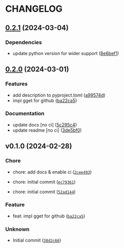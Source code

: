 # CHANGELOG



## [0.2.1](https://github.com/01Joseph-Hwang10/git-remote-get/compare/git-remote-get-v0.2.0...git-remote-get-v0.2.1) (2024-03-04)


### Dependencies

* update python version for wider support ([8e6bef1](https://github.com/01Joseph-Hwang10/git-remote-get/commit/8e6bef1f70be720e919182f20b79eb840e07f33c))

## [0.2.0](https://github.com/01Joseph-Hwang10/git-remote-get/compare/git-remote-get-v0.1.0...git-remote-get-v0.2.0) (2024-03-01)


### Features

* add description to pyproject.toml ([a99574d](https://github.com/01Joseph-Hwang10/git-remote-get/commit/a99574d94df54c5ba83817ec938a5dcf63f9446e))
* impl gget for github ([ba22ca5](https://github.com/01Joseph-Hwang10/git-remote-get/commit/ba22ca54e38123a42f6f5da992a1bb20aa86f96a))


### Documentation

* update docs [no ci] ([5c295c4](https://github.com/01Joseph-Hwang10/git-remote-get/commit/5c295c410f11a0655110825f635f8a7df5a35585))
* update readme [no ci] ([3de5bf0](https://github.com/01Joseph-Hwang10/git-remote-get/commit/3de5bf0fab8c325fadeb376a2cbb161d5afb96f2))

## v0.1.0 (2024-02-28)

### Chore

* chore: add docs &amp; enable ci ([`2cee493`](https://github.com/01Joseph-Hwang10/git-remote-get/commit/2cee49300fb062443c73a124b074776224656298))

* chore: initial commit ([`ec79361`](https://github.com/01Joseph-Hwang10/git-remote-get/commit/ec79361d0cc4b8509398b1e89aa762b9b7297098))

* chore: initial commit ([`52ad144`](https://github.com/01Joseph-Hwang10/git-remote-get/commit/52ad14407e9c1961749a0c7ee03a399cdc2e8efc))

### Feature

* feat: impl gget for github ([`ba22ca5`](https://github.com/01Joseph-Hwang10/git-remote-get/commit/ba22ca54e38123a42f6f5da992a1bb20aa86f96a))

### Unknown

* Initial commit ([`38d2c66`](https://github.com/01Joseph-Hwang10/git-remote-get/commit/38d2c66b42ba6ca4b359142e58637c41b2a13ec1))
